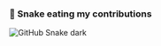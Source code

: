 ### 🐍 Snake eating my contributions

![GitHub Snake dark](https://martinf08.github.io/martinf08/github-contribution-grid-snake-dark.svg)
